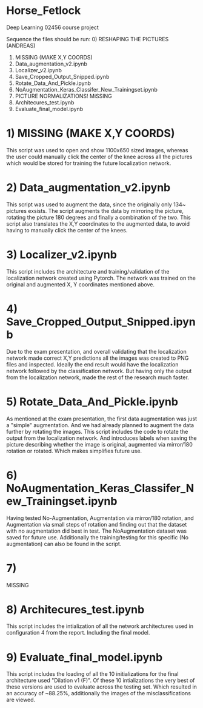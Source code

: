 # Horse_Fetlock
Deep Learning 02456 course project

Sequence the files should be run:
0) RESHAPING THE PICTURES (ANDREAS)
1) MISSING (MAKE X,Y COORDS)
2) Data_augmentation_v2.ipynb
3) Localizer_v2.ipynb
4) Save_Cropped_Output_Snipped.ipynb
5) Rotate_Data_And_Pickle.ipynb
6) NoAugmentation_Keras_Classifer_New_Trainingset.ipynb
7) PICTURE NORMALIZATIONS! MiSSING
7) Architecures_test.ipynb
8) Evaluate_final_model.ipynb


# 1) MISSING (MAKE X,Y COORDS)
This script was used to open and show 1100x650 sized images, whereas the user could manually click the center of the knee across all the pictures which would be stored for training the future localization network.

# 2) Data_augmentation_v2.ipynb
This script was used to augment the data, since the originally only 134~ pictures exsists. The script augments the data by mirroring the picture, rotating the picture 180 degrees and finally a combination of the two. This script also translates the X,Y coordinates to the augmented data, to avoid having to manually click the center of the knees.

# 3) Localizer_v2.ipynb
This script includes the architecture and training/validation of the localization network created using Pytorch. The network was trained on the original and augmented X, Y coordinates mentioned above.

# 4) Save_Cropped_Output_Snipped.ipynb
Due to the exam presentation, and overall validating that the localization network made correct X,Y predictions all the images was created to PNG files and inspected. Ideally the end result would have the localization network followed by the classification network. But having only the output from the localization network, made the rest of the research much faster.

# 5) Rotate_Data_And_Pickle.ipynb
As mentioned at the exam presentation, the first data augmentation was just a "simple" augmentation. And we had already planned to augment the data further by rotating the images. This script includes the code to rotate the output from the localization network. And introduces labels when saving the picture describing whether the image is original, augmented via mirror/180 rotation or rotated. Which makes simplifies future use.

# 6) NoAugmentation_Keras_Classifer_New_Trainingset.ipynb
Having tested No-Augmentation, Augmentation via mirror/180 rotation, and Augmentation via small steps of rotation and finding out that the dataset with no augmentation did best in test. The NoAugmentation dataset was saved for future use. Additionally the training/testing for this specific (No augmentation) can also be found in the script.

# 7) 
MISSING

# 8) Architecures_test.ipynb
This script includes the intialization of all the network architectures used in configuration 4 from the report. Including the final model.

# 9) Evaluate_final_model.ipynb
This script includes the loading of all the 10 initializations for the final architecture used "Dilation v1 (F)". Of these 10 intializations the very best of these versions are used to evaluate across the testing set. Which resulted in an accuracy of ~88.25%, additionally the images of the misclassifications are viewed.
